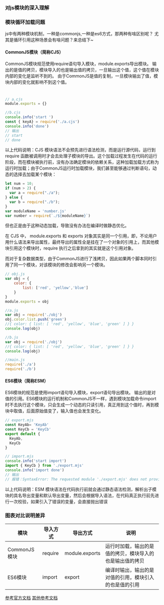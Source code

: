 ### 对js模块的深入理解
### 模块循环加载问题
js中有两种模块机制，一种是commonjs,一种是es6方式，那两种有啥区别呢？
尤其是循环引用这种场景会有啥问题？来总结下~

#### CommonJS模块（简称CJS）
CommonJS模块规范使用require语句导入模块，module.exports导出模块。
输出的是值的拷贝，模块导入的也是输出值的拷贝，一旦输出这个值，这个值在模块内部的变化是监听不到的。
由于CommonJS是值的复制，一旦模块输出了值，模块内部的变化就影响不到这个值。

#
```js
// a.cjs
module.exports = {}
```
```js
//b.cjs
console.info('start ')
const { keyA} = require('./a.cjs')
console.info('done')
// 输出
// start 
// done
```
以上代码说明：CJS 模块语法不会预先进行语法检测，而是运行源代码，运行到 require 函数被调用时才会去处理子模块的导出。这个加载过程发生在代码的运行阶段，而在模块被执行前，没有办法确定模块的依赖关系，这种加载加载方式称为运行时加载；由于CommonJS运行时加载模块，我们甚至能够通过判断语句，动态的选择去加载某个模块：
```js
let num = 10;
if (num > 2) {
  var a = require("./a");
} else {
  var b = require("./b");
}
var moduleName = 'number.js'
var number = require(`./${moduleName}`)
```
但也正是由于这种动态加载，导致没有办法在编译时做静态优化。

在 CJS 中， module.exports 和 exports 对象其实是同一个引用，即，不论用户用什么语法来导出属性，最终导出的属性全是挂在了一个对象的引用上，而其他模块引用这个模块时，require 执行之后拿到的其实就是这个引用对象。

而对于复杂数据类型，由于CommonJS进行了浅拷贝，因此如果两个脚本同时引用了同一个模块，对该模块的修改会影响另一个模块。
```js
// obj.js
var obj = {
    color: {
        list: ['red', 'yellow','blue']
    }
}
module.exports = obj

//a.js
var obj = require('./obj')
obj.color.list.push('green')
//{ color: { list: [ 'red', 'yellow', 'blue', 'green' ] } }
console.log(obj)

//b.js
var obj = require('./obj')
//{ color: { list: [ 'red', 'yellow', 'blue', 'green' ] } }
console.log(obj)

//main.js
require('./a')
require('./b')
```

#### ES6模块（简称ESM）
ES6模块的规范是使用import语句导入模块，export语句导出模块。
输出的是对值的引用。ES6模块的运行机制和CommonJS不一样，遇到模块加载命令import时不去执行这个模块，只会生成一个动态的只读引用，真正用到这个值时，再到模块中取值，后面原始值变了，输入值也会发生变化。
```js
// export.mjs
const KeyAb= 'KeyAb'
const KeyCb = 'KeyCb'
export default {
  KeyAb,
  KeyCb
}
```
```js
// import.mjs
console.info('start import')
import { KeyCb } from './export.mjs'
console.info('import done')
// 输出
// 报错：SyntaxError: The requested module './export.mjs' does not provide an export named 'KeyCb'
```
以上代码说明：ESM 模块语法在代码执行前就会通过静态语法检测，解析出子模块的具名导出变量和默认导出变量，然后会根据导入语法，在代码真正执行前先进行一次校验，如果引入了错误的变量，会直接抛出错误

### 图表对比说明差异

| 模块 | 导入方式 | 导出方式 | 说明 |
| ---------- | ---------- | ---------- | ------------ |
| CommonJS模块 | require | module.exports | 运行时加载，输出的是值的拷贝，模块导入的也是输出值的拷贝|
| ES6模块 | import | export | 编译时输出，输出的是对值的引用，模块引入的也是值的引用|


[参考官方文档](https://nodejs.org/api/modules.html#modules_cycles)
[其他参考文档](https://zhuanlan.zhihu.com/p/346405395)

